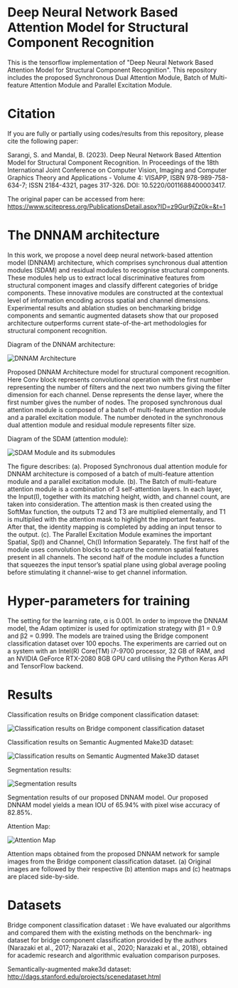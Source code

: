 # Deep Neural Network Based Attention Model for Structural Component Recognition

This is the tensorflow implementation of "Deep Neural Network Based Attention Model for Structural Component Recognition". This repository includes the proposed Synchronous Dual Attention Module, Batch of Multi-feature Attention Module and Parallel Excitation Module. 

# Citation

If you are fully or partially using codes/results from this repository, please cite the following paper:

Sarangi, S. and Mandal, B. (2023). Deep Neural Network Based Attention Model for Structural Component Recognition. In Proceedings of the 18th International Joint Conference on Computer Vision, Imaging and Computer Graphics Theory and Applications - Volume 4: VISAPP, ISBN 978-989-758-634-7; ISSN 2184-4321, pages 317-326. DOI: 10.5220/0011688400003417.

The original paper can be accessed from here: 
https://www.scitepress.org/PublicationsDetail.aspx?ID=z9Gur9jZz0k=&t=1

# The DNNAM architecture

In this work, we propose a novel deep neural network-based attention model (DNNAM) architecture, which comprises synchronous dual attention modules (SDAM) and residual modules to recognise structural components. These modules help us to extract local discriminative features from structural component images and classify different categories of bridge components. These innovative modules are constructed at the contextual level of information encoding across spatial and channel dimensions. Experimental results and ablation studies on benchmarking bridge components and semantic augmented datasets show that our proposed architecture outperforms current state-of-the-art methodologies for structural component recognition.

Diagram of the DNNAM architecture:

![DNNAM Architecture](figures/Architecture.png)

Proposed DNNAM Architecture model for structural component recognition. Here Conv block represents convolutional operation with the first number representing the number of filters and the next two numbers giving the filter dimension for each channel. Dense represents the dense layer, where the first number gives the number of nodes. The proposed synchronous dual attention module is composed of a batch of multi-feature attention module and a parallel excitation module. The number denoted in the synchronous dual attention module and residual module represents filter size.

Diagram of the SDAM (attention module):

![SDAM Module and its submodules](figures/SDAM.png)

The figure describes: (a). Proposed Synchronous dual attention module for DNNAM architecture is composed of a batch of multi-feature attention module and a parallel excitation module. (b). The Batch of multi-feature attention module is a combination of 3 self-attention layers. In each layer, the Input(I), together with its matching height, width, and channel count, are taken into consideration. The attention mask is then created using the SoftMax function, the outputs T2 and T3 are multiplied elementally, and T1 is multiplied with the attention mask to highlight the important features. After that, the identity mapping is completed by adding an input tensor to the output. (c). The Parallel Excitation Module examines the important Spatial, Sp(I) and Channel, Ch(I) Information Separately. The first half of the module uses convolution blocks to capture the common spatial features present in all channels. The second half of the module includes a function that squeezes the input tensor’s spatial plane using global average pooling before stimulating it channel-wise to get channel information.

# Hyper-parameters for training

The setting for the learning rate, α is 0.001. In order to improve the DNNAM model, the Adam optimizer is used for optimization strategy with β1 = 0.9 and β2 = 0.999. The models are trained using the Bridge component classification dataset over 100 epochs. The experiments are carried out on a system with an Intel(R) Core(TM) i7-9700 processor, 32 GB of RAM, and an NVIDIA GeForce RTX-2080 8GB GPU card utilising the Python Keras API and TensorFlow backend.

# Results

Classification results on Bridge component classification dataset:

![Classification results on Bridge component classification dataset](figures/Table1.png)

Classification results on  Semantic Augmented Make3D dataset:

![Classification results on  Semantic Augmented Make3D dataset](figures/Table2.png)

Segmentation results:

![Segmentation results](figures/Segmentation_results.png)

Segmentation results of our proposed DNNAM model. Our proposed DNNAM model yields a mean IOU of 65.94% with pixel wise accuracy of 82.85%.

Attention Map:

![Attention Map](figures/Attention_Map.png)

Attention maps obtained from the proposed DNNAM network for sample images from the Bridge component classification dataset. (a) Original images are followed by their respective (b) attention maps and (c) heatmaps are placed side-by-side.

# Datasets

Bridge component classification dataset : We have evaluated our algorithms and compared them with the existing methods on the benchmark- ing dataset for bridge component classification provided by the authors (Narazaki et al., 2017; Narazaki et al., 2020; Narazaki et al., 2018), obtained for academic research and algorithmic evaluation comparison purposes. 

Semantically-augmented make3d dataset: http://dags.stanford.edu/projects/scenedataset.html







